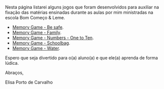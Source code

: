 Nesta página listarei alguns jogos que foram desenvolvidos para auxiliar na fixação das matérias ensinadas durante as aulas por mim ministradas na escola Bom Começo & Leme.  

- [Memory Game - Be safe](./be-safe).  
- [Memory Game - Family](./family).  
- [Memory Game - Numbers - One to Ten](./oneToTen).  
- [Memory Game - Schoolbag](./schoolbag).  
- [Memory Game - Water](./water).  

Espero que seja divertido para o(a) aluno(a) e que ele(a) aprenda de forma lúdica. 

Abraços,

Elisa Porto de Carvalho


